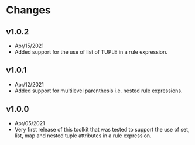 # Changes

## v1.0.2
* Apr/15/2021
* Added support for the use of list of TUPLE in a rule expression.

## v1.0.1
* Apr/12/2021
* Added support for multilevel parenthesis i.e. nested rule expressions.

## v1.0.0
* Apr/05/2021
* Very first release of this toolkit that was tested to support the use of set, list, map and nested tuple attributes in a rule expression.
